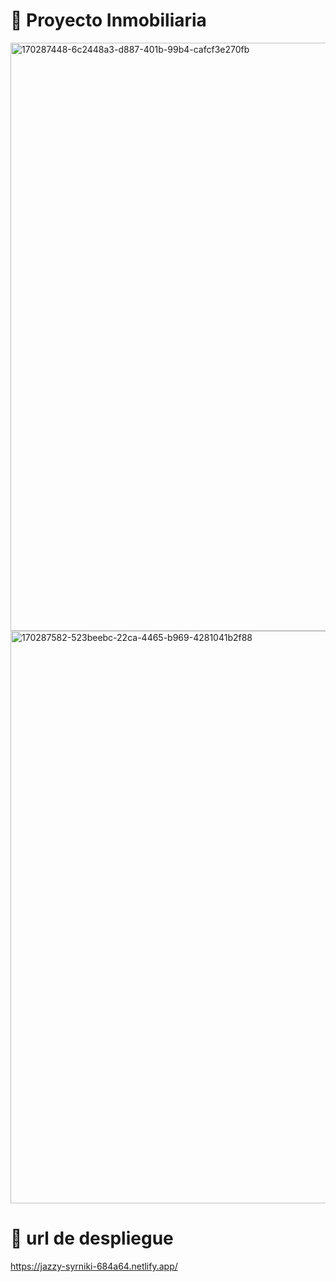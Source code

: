 # 👋  Proyecto Inmobiliaria
<img width="941" alt="170287448-6c2448a3-d887-401b-99b4-cafcf3e270fb" src="https://user-images.githubusercontent.com/101887746/187526054-9dd51a55-0c99-46d1-a8ff-5bdedc906bbe.png">
<img width="916" alt="170287582-523beebc-22ca-4465-b969-4281041b2f88" src="https://user-images.githubusercontent.com/101887746/187526055-24502f59-8f9f-4d9d-a415-ec155a2394c9.png">




# 📝 url de despliegue 
https://jazzy-syrniki-684a64.netlify.app/


